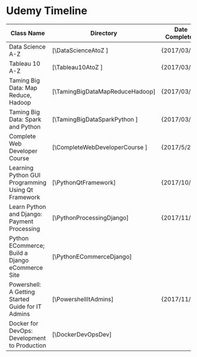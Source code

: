 # Udemy Timeline

| Class Name                                         | Directory                        | Date Completed |
| ---------------------------------------------------| -------------------------------- | ---------------|
| Data Science A-Z                                   | [\DataScienceAtoZ             ]  | {2017/03/12}   |
| Tableau 10 A-Z                                     | [\Tableau10AtoZ               ]  | {2017/03/17}   |
| Taming Big Data: Map Reduce, Hadoop                | [\TamingBigDataMapReduceHadoop]  | {2017/03/23}   |
| Taming Big Data: Spark and Python                  | [\TamingBigDataSparkPython    ]  | {2017/03/27}   |
| Complete Web Developer Course                      | [\CompleteWebDeveloperCourse  ]  | {2017/5/27}    |
| Learning Python GUI Programming Using Qt Framework | [\PythonQtFramework]             | {2017/10/28}   |
| Learn Python and Django: Payment Processing        | [\PythonProcessingDjango]        | {2017/11/10}   |
| Python ECommerce; Build a Django eCommerce Site    | [\PythonECommerceDjango]         |                |
| Powershell: A Getting Started Guide for IT Admins  | [\PowershellItAdmins]            | {2017/11/30}   |
| Docker for DevOps: Development to Production       | [\DockerDevOpsDev]               |                |
